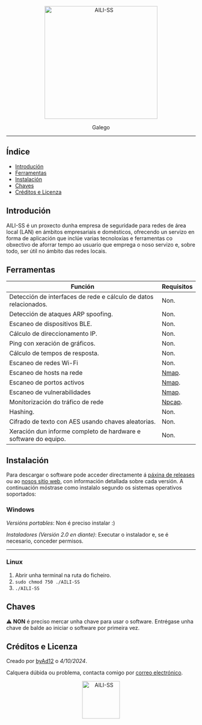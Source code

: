 <p align="center"><img style="width: 300px;" src="https://aili-ss.pages.dev/Img/Logos/Logo_Nombre_Blanco.png" alt="AILI-SS"></p>

<p align="center">Galego</p>

---

## Índice

- [Introdución](#introdución)
- [Ferramentas](#ferramentas)
- [Instalación](#instalación)
- [Chaves](#chaves)
- [Créditos e Licenza](#créditos-e-licenza)

## Introdución

AILI-SS é un proxecto dunha empresa de seguridade para redes de área local (LAN) en ámbitos empresariais e domésticos, ofrecendo un servizo en forma de aplicación que inclúe varias tecnoloxías e ferramentas co obxectivo de aforrar tempo ao usuario que emprega o noso servizo e, sobre todo, ser útil no ámbito das redes locais.

## Ferramentas

| Función                                   | Requisitos |
|------------------------------------------|------------|
| Detección de interfaces de rede e cálculo de datos relacionados. | Non.        |
| Detección de ataques ARP spoofing.       | Non.        |
| Escaneo de dispositivos BLE.             | Non.        |
| Cálculo de direccionamento IP.           | Non.        |
| Ping con xeración de gráficos.           | Non.        |
| Cálculo de tempos de resposta.           | Non.        |
| Escaneo de redes Wi-Fi                   | Non.        |
| Escaneo de hosts na rede                 | [Nmap](https://nmap.org).    |
| Escaneo de portos activos                | [Nmap](https://nmap.org).    |
| Escaneo de vulnerabilidades              | [Nmap](https://nmap.org).    |
| Monitorización do tráfico de rede        | [Npcap](https://npcap.org).   |
| Hashing.                                 | Non.        |
| Cifrado de texto con AES usando chaves aleatorias. | Non.        |
| Xeración dun informe completo de hardware e software do equipo. | Non.        |

## Instalación

Para descargar o software pode acceder directamente á [páxina de releases](https://github.com/byAd12/AILI-SS/releases) ou ao [nosos sitio web](https://www.aili-ss.xyz/Descargar), con información detallada sobre cada versión. A continuación móstrase como instalalo segundo os sistemas operativos soportados:

### Windows

_Versións portables_: Non é preciso instalar :)

_Instaladores (Versión 2.0 en diante)_: Executar o instalador e, se é necesario, conceder permisos.

---

### Linux

1. Abrir unha terminal na ruta do ficheiro.
2. ```sudo chmod 750 ./AILI-SS```
3. ```./AILI-SS```

## Chaves

⚠️ **NON** é preciso mercar unha chave para usar o software. Entrégase unha chave de balde ao iniciar o software por primeira vez.

## Créditos e Licenza

Creado por [byAd12](https://byad12.pages.dev) o _4/10/2024_.

Calquera dúbida ou problema, contacta comigo por [correo electrónico](mailto:adgimenezp@gmail.com).

<p align="center"><img style="width: 100px;" src="https://aili-ss.pages.dev/Img/Logos/Logo_Escudo.svg" alt="AILI-SS"></p>
